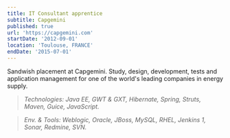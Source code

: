 ```yaml
---
title: IT Consultant apprentice
subtitle: Capgemini
published: true
url: 'https://capgemini.com'
startDate: '2012-09-01'
location: 'Toulouse, FRANCE'
endDate: '2015-07-01'
---
```

Sandwish placement at Capgemini. Study, design, development, tests and application management for one of the world's leading companies in energy supply.

> *Technologies: Java EE, GWT & GXT, Hibernate, Spring, Struts, Maven, Guice, JavaScript.*

> *Env. & Tools: Weblogic, Oracle, JBoss, MySQL, RHEL, Jenkins 1, Sonar, Redmine, SVN.*